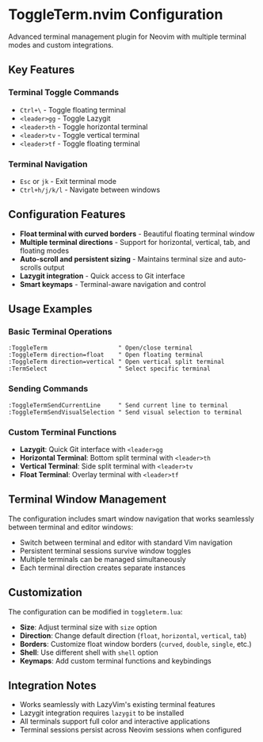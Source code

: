 # ToggleTerm.nvim Configuration

Advanced terminal management plugin for Neovim with multiple terminal modes and custom integrations.

## Key Features

### Terminal Toggle Commands
- `Ctrl+\` - Toggle floating terminal
- `<leader>gg` - Toggle Lazygit
- `<leader>th` - Toggle horizontal terminal
- `<leader>tv` - Toggle vertical terminal
- `<leader>tf` - Toggle floating terminal

### Terminal Navigation
- `Esc` or `jk` - Exit terminal mode
- `Ctrl+h/j/k/l` - Navigate between windows

## Configuration Features

- **Float terminal with curved borders** - Beautiful floating terminal window
- **Multiple terminal directions** - Support for horizontal, vertical, tab, and floating modes
- **Auto-scroll and persistent sizing** - Maintains terminal size and auto-scrolls output
- **Lazygit integration** - Quick access to Git interface
- **Smart keymaps** - Terminal-aware navigation and control

## Usage Examples

### Basic Terminal Operations
```vim
:ToggleTerm                    " Open/close terminal
:ToggleTerm direction=float    " Open floating terminal
:ToggleTerm direction=vertical " Open vertical split terminal
:TermSelect                    " Select specific terminal
```

### Sending Commands
```vim
:ToggleTermSendCurrentLine     " Send current line to terminal
:ToggleTermSendVisualSelection " Send visual selection to terminal
```

### Custom Terminal Functions
- **Lazygit**: Quick Git interface with `<leader>gg`
- **Horizontal Terminal**: Bottom split terminal with `<leader>th`
- **Vertical Terminal**: Side split terminal with `<leader>tv`
- **Float Terminal**: Overlay terminal with `<leader>tf`

## Terminal Window Management

The configuration includes smart window navigation that works seamlessly between terminal and editor windows:

- Switch between terminal and editor with standard Vim navigation
- Persistent terminal sessions survive window toggles
- Multiple terminals can be managed simultaneously
- Each terminal direction creates separate instances

## Customization

The configuration can be modified in `toggleterm.lua`:

- **Size**: Adjust terminal size with `size` option
- **Direction**: Change default direction (`float`, `horizontal`, `vertical`, `tab`)
- **Borders**: Customize float window borders (`curved`, `double`, `single`, etc.)
- **Shell**: Use different shell with `shell` option
- **Keymaps**: Add custom terminal functions and keybindings

## Integration Notes

- Works seamlessly with LazyVim's existing terminal features
- Lazygit integration requires `lazygit` to be installed
- All terminals support full color and interactive applications
- Terminal sessions persist across Neovim sessions when configured